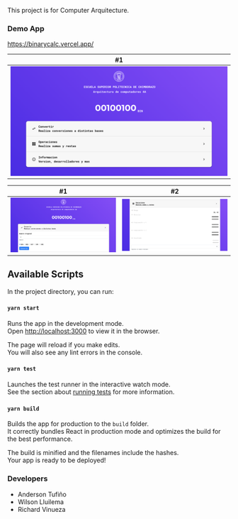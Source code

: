 This project is for Computer Arquitecture.

### Demo App
https://binarycalc.vercel.app/

| #1 | 
--- |
|![s1](/screenshots/s_1.png)|


| #1 | #2 | 
--- | --- 
| ![S2](/screenshots/s2.png) |![s3](/screenshots/s3.png)  |


## Available Scripts

In the project directory, you can run:

#### `yarn start`

Runs the app in the development mode.<br />
Open [http://localhost:3000](http://localhost:3000) to view it in the browser.

The page will reload if you make edits.<br />
You will also see any lint errors in the console.

#### `yarn test`

Launches the test runner in the interactive watch mode.<br />
See the section about [running tests](https://facebook.github.io/create-react-app/docs/running-tests) for more information.

#### `yarn build`

Builds the app for production to the `build` folder.<br />
It correctly bundles React in production mode and optimizes the build for the best performance.

The build is minified and the filenames include the hashes.<br />
Your app is ready to be deployed!


### Developers
- Anderson Tufiño
- Wilson Lluilema
- Richard Vinueza
